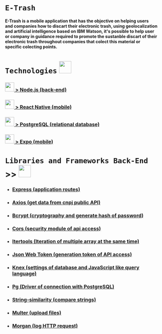 
# `E-Trash`

#### E-Trash is a mobile application that has the objective on helping users and companies how to discart their electronic trash, using  geolocalization and artificial intelligence based on IBM Watson, it's possible to help user or company in guidance required to promote the sustanble discart of their electronic trash throughout companies that colect this material or specific colecting points.    

# `Technologies` <img src="https://user-images.githubusercontent.com/59677362/81356201-040b2980-90a7-11ea-9551-fdd557f6ecca.png" width=40/>


### <img src="https://user-images.githubusercontent.com/59677362/81310360-5d00a080-905a-11ea-9e44-366297fab59f.png" width=30/>[ > Node.js (back-end)](https://www.nodejs.org) 

### <img src="https://user-images.githubusercontent.com/59677362/81252655-dc5f8700-8ffc-11ea-9dbc-0041100d3782.png" width=30/>[ > React Native (mobile)](https://www.reactnative.dev) 

### <img src="https://user-images.githubusercontent.com/59677362/81310759-e912c800-905a-11ea-8d00-de268970a0cf.png" width=30 />[ > PostgreSQL (relational database)](https://postgresql.org)

### <img src="https://user-images.githubusercontent.com/59677362/81311750-2c216b00-905c-11ea-8c4f-ac5bb2d7b467.png" width=30/>[ > Expo (mobile)](https://www.expo.io)

# `Libraries and Frameworks Back-End` >> <img src="https://user-images.githubusercontent.com/59677362/81249040-0fe9e380-8ff4-11ea-885f-50de3722ecb9.jpeg" width=40 height=40 />


* ### [Express (application routes)](https://www.expressjs.com)
* ### [Axios (get data from cnpj public API)](https://www.npmjs.com/package/axios)
* ### [Bcrypt (cryptography and generate hash of password)](https://www.npmjs.com/package/bcrypt)
* ### [Cors (security module of api access)](https://www.npmjs.com/package/cors)
* ### [Itertools (Iteration of multiple array at the same time)](https://www.npmjs.com/package/itertools)
* ### [Json Web Token (generation token of API access)](https://www.jwt.io)
* ### [Knex (settings of database and JavaScript like query language)](https://www.knex.org)
* ### [Pg (Driver of connection with PostgreSQL)](https://www.npmjs.com/package/pg)
* ### [String-similarity (compare strings)](https://www.npmjs.com/package/string-similarity)
* ### [Multer (upload files)](https://www.npmjs.com/package/multer)
* ### [Morgan (log HTTP request)](https://www.npmjs.com/package/morgan)



